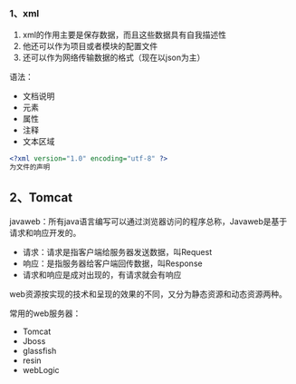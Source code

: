 ### 1、xml

1. xml的作用主要是保存数据，而且这些数据具有自我描述性
2. 他还可以作为项目或者模块的配置文件
3. 还可以作为网络传输数据的格式（现在以json为主）

语法：

- 文档说明
- 元素
- 属性
- 注释
- 文本区域

```xml
<?xml version="1.0" encoding="utf-8" ?>
为文件的声明
```

## 2、Tomcat

javaweb：所有java语言编写可以通过浏览器访问的程序总称，Javaweb是基于请求和响应开发的。

- 请求：请求是指客户端给服务器发送数据，叫Request
- 响应：是指服务器给客户端回传数据，叫Response
- 请求和响应是成对出现的，有请求就会有响应



web资源按实现的技术和呈现的效果的不同，又分为静态资源和动态资源两种。

常用的web服务器：

- Tomcat
- Jboss
- glassfish
- resin
- webLogic